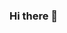 ### Hi there 👋

<!--
[![Typing SVG](https://readme-typing-svg.demolab.com/?lines=First+line+of+text;Second+line+of+text)](https://git.io/typing-svg)
**SaiViswanadh9/SaiViswanadh9** is a ✨ _special_ ✨ repository because its `README.md` (this file) appears on your GitHub profile.

Here are some ideas to get you started:

- 🔭 I’m currently working on ...
- 🌱 I’m currently learning ...
- 👯 I’m looking to collaborate on ...
- 🤔 I’m looking for help with ...
- 💬 Ask me about ...
- 📫 How to reach me: ...
- 😄 Pronouns: ...
- ⚡ Fun fact: ...
-->
